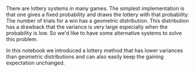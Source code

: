 There are lottery systems in many games. The simplest implementation is that one gives a fixed probability and draws the lottery with that probability. The number of trials for a win has a geometric distribution. This distribution has a drawback that the variance is very large especially when the probability is low. So we'd like to have some alternative systems to solve this problem.

In this notebook we introduced a lottery method that has lower variances than geometric distributions and can also easily keep the gaining expectation unchanged.